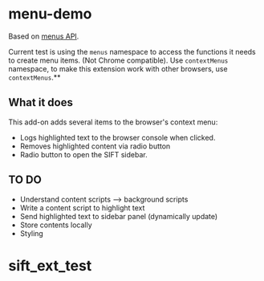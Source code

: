 # menu-demo

Based on [menus API](https://developer.mozilla.org/en-US/Add-ons/WebExtensions/API/menus/).

Current test is using the `menus` namespace to access the functions it needs to create menu items. (Not Chrome compatible). Use `contextMenus` namespace, to make this extension work with other browsers, use `contextMenus`.**

## What it does

This add-on adds several items to the browser's context menu:

* Logs highlighted text to the browser console when clicked.
* Removes highlighted content via radio button
* Radio button to open the SIFT sidebar.

## TO DO ##
* Understand content scripts --> background scripts
* Write a content script to highlight text 
* Send highlighted text to sidebar panel (dynamically update)
* Store contents locally
* Styling
# sift_ext_test
